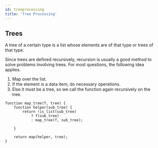 ```yaml
---
id: treeprocessing
title: 'Tree Processing'
---
```


## Trees
A tree of a certain type is a list whose elements are of that type or trees of that type.

Since trees are defined recursively, recursion is usually a good method to solve problems involving trees. For most questions, the following idea applies.

1. Map over the list. 
2. If the element is a data item, do necessary operations.
3. Else it must be a tree, so we call the function again recursively on the tree.

```
function map_tree(f, tree) {
    function helper(sub_tree) {
        return !is_list(sub_tree)
            ? f(sub_tree)
            : map_tree(f, sub_tree);

    }
    
    return map(helper, tree);
}
```